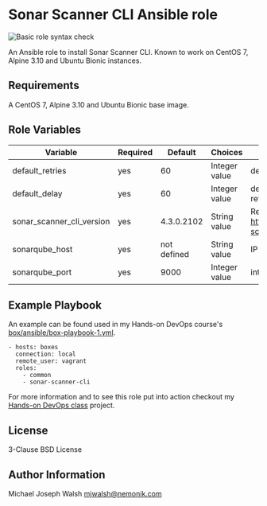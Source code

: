 # Sonar Scanner CLI Ansible role

![Basic role syntax check](https://github.com/nemonik/sonar-scanner-cli-role/workflows/Basic%20role%20syntax%20check/badge.svg)

An Ansible role to install Sonar Scanner CLI. Known to work on CentOS 7, Alpine 3.10 and Ubuntu Bionic instances.

## Requirements

A CentOS 7, Alpine 3.10 and Ubuntu Bionic base image.

## Role Variables

| Variable                 | Required | Default               | Choices             | Comments                                                                    |
|--------------------------|----------|-----------------------|---------------------|-----------------------------------------------------------------------------|
| default_retries          | yes      | 60                    | Integer value       | default number of retries                                                   |
| default_delay            | yes      | 60                    | Integer value       | default delay in seconds between retries                                    |
| sonar_scanner_cli_version| yes      | 4.3.0.2102            | String value        | Releases matching https://github.com/SonarSource/sonar-scanner-cli/releases |
| sonarqube_host           | yes      | not defined           | String value        | IP or FDQN for SonarQube service                                            |
| sonarqube_port           | yes      | 9000                  | Integer value       | integer port value                                                          |

## Example Playbook

An example can be found used in my Hands-on DevOps course's [box/ansible/box-playbook-1.yml](https://github.com/nemonik/hands-on-DevOps/blob/master/box/ansible/box-playbook-1.yml).

```
- hosts: boxes
  connection: local
  remote_user: vagrant
  roles:
    - common
    - sonar-scanner-cli
```

For more information and to see this role put into action checkout my [Hands-on DevOps class](https://github.com/nemonik/hands-on-DevOps) project.

## License

3-Clause BSD License

## Author Information

Michael Joseph Walsh <mjwalsh@nemonik.com>
